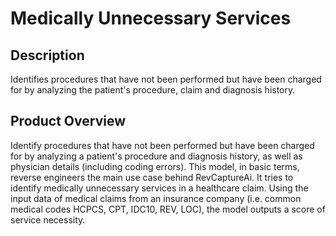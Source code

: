 # Medically Unnecessary Services

## Description
Identifies procedures that have not been performed but have been charged for by analyzing the patient's procedure, claim and diagnosis history.

## Product Overview
Identify procedures that have not been performed but have been charged for by analyzing a patient's procedure and diagnosis history, as well as physician details (including coding errors). This model, in basic terms, reverse engineers the main use case behind RevCaptureAi. It tries to identify medically unnecessary services in a healthcare claim. Using the input data of medical claims from an insurance company (i.e. common medical codes HCPCS, CPT, IDC10, REV, LOC), the model outputs a score of service necessity.

